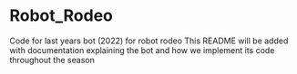 # Robot_Rodeo
Code for last years bot (2022) for robot rodeo
This README will be added with documentation explaining the bot and how we implement its code throughout the season
